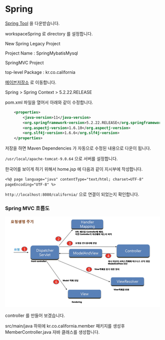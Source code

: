 # Spring





[Spring Tool](https://github.com/spring-attic/toolsuite-distribution/wiki/Spring-Tool-Suite-3) 을 다운받습니다. 

workspaceSpring 로 directory 를 설정합니다.



New Spring Legacy Project

Project Name : SpringMybatisMysql

SpringMVC Project

top-level Package : kr.co.california



[메이븐저장소](https://mvnrepository.com/) 로 이동합니다.

Spring > Spring Context > 5.2.22.RELEASE

pom.xml 파일을 열어서 아래와 같이 수정합니다.

```xml
	<properties>
		<java-version>11</java-version>
		<org.springframework-version>5.2.22.RELEASE</org.springframework-version>
		<org.aspectj-version>1.6.10</org.aspectj-version>
		<org.slf4j-version>1.6.6</org.slf4j-version>
	</properties>
```

저장을 하면 Maven Dependencies 가 자동으로 수정된 내용으로 다운이 됩니다.



`/usr/local/apache-tomcat-9.0.64` 으로 서버를 설정합니다.

한국어를 보이게 하기 위해서 home.jsp 에 다음과 같이 지시부에 작성합니다.

`<%@ page language="java" contentType="text/html; charset=UTF-8" pageEncoding="UTF-8" %>`



`http://localhost:8080/california/` 으로 연결이 되었는지 확인합니다. 





### Spring MVC 흐름도

![image-20220722144827724](web_spring.assets/image-20220722144827724.png)





controller 를 만들어 보겠습니다.

src/main/java 하위에 kr.co.california.member 패키지를 생성후 MemberController.java 자바 클래스를 생성합니다.

